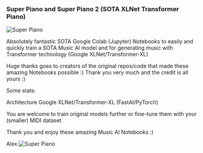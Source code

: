 ### Super Piano and Super Piano 2 (SOTA XLNet Transformer Piano)

![Super Piano](https://github.com/asigalov61/SuperPiano/raw/master/Super%20Piano%20Roll%201.png?raw=true)

Absolutely fantastic SOTA Google Colab (Jupyter) Notebooks to easily and quickly train a SOTA Music AI model and for generating music with Transformer technology (Google XLNet/Transformer-XL)

Huge thanks goes to creators of the original repos/code that made these amazing Notebooks possible :) Thank you very much and the credit is all yours :)

Some stats:


Architecture Google XLNet/Transformer-XL (FastAI/PyTorch)

You are welcome to train original models further or fine-tune them with your (smaller) MIDI dataset.

Thank you and enjoy these amazing Music AI Notebooks :)

Alex
![Super Piano](https://github.com/asigalov61/SuperPiano/raw/master/Super%20Piano%20Roll%202.png?raw=true)
